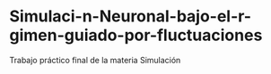 # Simulaci-n-Neuronal-bajo-el-r-gimen-guiado-por-fluctuaciones
Trabajo práctico final de la materia Simulación
